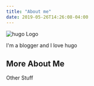 ```yaml
---
title: "About me"
date: 2019-05-26T14:26:08-04:00
---
```


![hugo Logo](img/hugo.png)

I'm a blogger and I love hugo

## More About Me

Other Stuff
